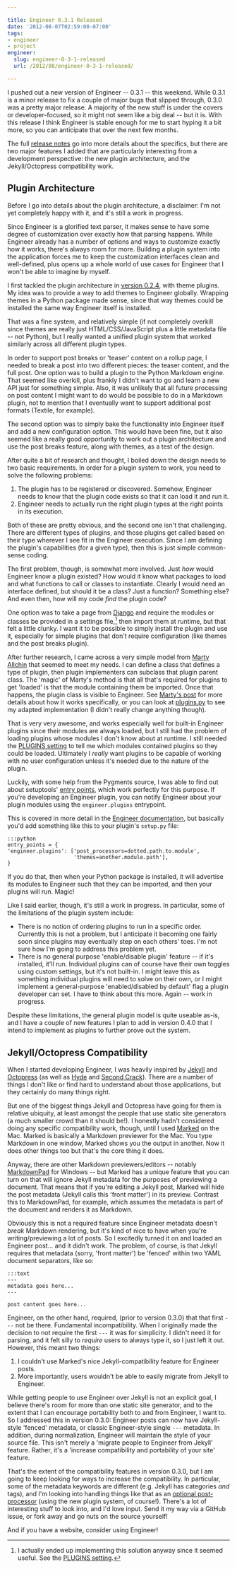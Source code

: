 ```yaml
---

title: Engineer 0.3.1 Released
date: '2012-08-07T02:59:00-07:00'
tags:
- engineer
- project
engineer:
  slug: engineer-0-3-1-released
  url: /2012/08/engineer-0-3-1-released/

---
```


I pushed out a new version of Engineer -- 0.3.1 -- this weekend. While 0.3.1 is a minor release to fix a couple of major bugs that slipped through, 0.3.0 was a pretty major release. A majority of the new stuff is under the covers or developer-focused, so it might not seem like a big deal -- but it is. With this release I think Engineer is stable enough for me to start hyping it a bit more, so you can anticipate that over the next few months. 

The full [release notes][v0.3.0] go into more details about the specifics, but there are two major features I added that are particularly interesting from a development perspective: the new plugin architecture, and the Jekyll/Octopress compatibility work.

<!-- more -->

## Plugin Architecture 

Before I go into details about the plugin architecture, a disclaimer: I'm not yet completely happy with it, and it's still a work in progress.

Since Engineer is a glorified text parser, it makes sense to have some degree of customization over exactly how that parsing happens. While Engineer already has a number of options and ways to customize exactly how it works, there's always room for more. Building a plugin system into the application forces me to keep the customization interfaces clean and well-defined, plus opens up a whole world of use cases for Engineer that I won't be able to imagine by myself.

I first tackled the plugin architecture in [version 0.2.4][v0.2.4], with theme plugins. My idea was to provide a way to add themes to Engineer globally. Wrapping themes in a Python package made sense, since that way themes could be installed the same way Engineer itself is installed.

That was a fine system, and relatively simple (if not completely overkill since themes are really just HTML/CSS/JavaScript plus a little metadata file -- not Python), but I really wanted a unified plugin system that worked similarly across all different plugin types.

In order to support post breaks or 'teaser' content on a rollup page, I needed to break a post into two different pieces: the teaser content, and the full post. One option was to build a plugin to the Python Markdown engine. That seemed like overkill, plus frankly I didn't want to go and learn a new API just for something simple. Also, it was unlikely that all future processing on post content I might want to do would be possible to do in a Markdown plugin, not to mention that I eventually want to support additional post formats (Textile, for example).

The second option was to simply bake the functionality into Engineer itself and add a new configuration option. This would have been fine, but it also seemed like a really good opportunity to work out a plugin architecture and use the post breaks feature, along with themes, as a test of the design.

After quite a bit of research and thought, I boiled down the design needs to two basic requirements. In order for a plugin system to work, you need to solve the following problems:

1. The plugin has to be registered or discovered. Somehow, Engineer needs to know that the plugin code exists so that it can load it and run it.
2. Engineer needs to actually run the right plugin types at the right points in its execution.

Both of these are pretty obvious, and the second one isn't that challenging. There are different types of plugins, and those plugins get called based on their type wherever I see fit in the Engineer execution. Since I am defining the plugin's capabilities (for a given type), then this is just simple common-sense coding.

The first problem, though, is somewhat more involved. Just *how* would Engineer know a plugin existed? How would it know what packages to load and what functions to call or classes to instantiate. Clearly I would need an interface defined, but should it be a class? Just a function? Something else? And even then, how will my code *find* the plugin code?

One option was to take a page from [Django][] and require the modules or classes be provided in a settings file,[^eng1] then import them at runtime, but that felt a little clunky. I want it to be possible to simply install the plugin and use it, especially for simple plugins that don't require configuration (like themes and the post breaks plugin).

After further research, I came across a very simple model from [Marty Allchin][allchin] that seemed to meet my needs. I can define a class that defines a type of plugin, then plugin implementers can subclass that plugin parent class. The 'magic' of Marty's method is that all that's required for plugins to get 'loaded' is that the module containing them be imported. Once that happens, the plugin class is visible to Engineer. See [Marty's post][allchin] for more details about how it works specifically, or you can look at [plugins.py][] to see my adapted implementation (I didn't really change anything though).

That is very very awesome, and works especially well for built-in Engineer plugins since their modules are always loaded, but I still had the problem of loading plugins whose modules I don't know about at runtime. I still needed the [PLUGINS setting][] to tell me which modules contained plugins so they could be loaded. Ultimately I *really* want plugins to be capable of working with no user configuration unless it's needed due to the nature of the plugin.

Luckily, with some help from the Pygments source, I was able to find out about setuptools' [entry points][setuptools], which work perfectly for this purpose. If you're developing an Engineer plugin, you can notify Engineer about your plugin modules using the `engineer.plugins` entrypoint.

This is covered in more detail in the [Engineer documentation](http://engineer.readthedocs.org/en/latest/dev/plugins.html#loading-plugins), but basically you'd add something like this to your plugin's `setup.py` file:

    :::python
    entry_points = {
    'engineer.plugins': ['post_processors=dotted.path.to.module',
                         'themes=another.module.path'],
    }

If you do that, then when your Python package is installed, it will advertise its modules to Engineer such that they can be imported, and then your plugins will run. Magic!

Like I said earlier, though, it's still a work in progress. In particular, some of the limitations of the plugin system include:

- There is no notion of ordering plugins to run in a specific order. Currently this is not a problem, but I anticipate it becoming one fairly soon since plugins may eventually step on each others' toes. I'm not sure how I'm going to address this problem yet.
- There is no general purpose 'enable/disable plugin' feature -- if it's installed, it'll run. Individual plugins can of course have their own toggles using custom settings, but it's not built-in. I might leave this as something individual plugins will need to solve on their own, or I might implement a general-purpose 'enabled/disabled by default' flag a plugin developer can set. I have to think about this more. Again -- work in progress.

Despite these limitations, the general plugin model is quite useable as-is, and I have a couple of new features I plan to add in version 0.4.0 that I intend to implement as plugins to further prove out the system.


## Jekyll/Octopress Compatibility

When I started developing Engineer, I was heavily inspired by [Jekyll][] and [Octopress][] (as well as [Hyde][] and [Second Crack][]). There are a number of things I don't like or find hard to understand about those applications, but they certainly do many things right.

But one of the biggest things Jekyll and Octopress have going for them is relative ubiquity, at least amongst the people that use static site generators (a much smaller crowd than it should be!). I honestly hadn't considered doing any specific compatibility work, though, until I used [Marked](http://markedapp.com) on the Mac. Marked is basically a Markdown previewer for the Mac. You type Markdown in one window, Marked shows you the output in another. Now it does other things too but that's the core thing it does.

Anyway, there are other Markdown previewers/editors -- notably [MarkdownPad](http://markdownpad.com/) for Windows -- but Marked has a unique feature that you can turn on that will ignore Jekyll metadata for the purposes of previewing a document. That means that if you're editing a Jekyll post, Marked will hide the post metadata (Jekyll calls this 'front matter') in its preview. Contrast this to MarkdownPad, for example, which assumes the metadata is part of the document and renders it as Markdown.

Obviously this is not a required feature since Engineer metadata doesn't *break* Markdown rendering, but it's kind of nice to have when you're writing/previewing a lot of posts. So I excitedly turned it on and loaded an Engineer post... and it didn't work. The problem, of course, is that Jekyll requires that metadata (sorry, 'front matter') be 'fenced' within two YAML document separators, like so:

    :::text
    ---
    metadata goes here...
    ---

    post content goes here...

Engineer, on the other hand, required, (prior to version 0.3.0) that that first `---` not be there. Fundamental incompatibility. When I originally made the decision to not require the first `---` it was for simplicity. I didn't need it for parsing, and it felt silly to *require* users to always type it, so I just left it out. However, this meant two things:

1. I couldn't use Marked's nice Jekyll-compatibility feature for Engineer posts.
2. More importantly, users wouldn't be able to easily migrate from Jekyll to Engineer.

While getting people to use Engineer over Jekyll is not an explicit goal, I believe there's room for more than one static site generator, and to the extent that I can encourage portability both to and from Engineer, I want to. So I addressed this in version 0.3.0: Engineer posts can now have Jekyll-style 'fenced' metadata, or classic Engineer-style single `---` metadata. In addition, during normalization, Engineer will maintain the style of your source file. This isn't merely a 'migrate people to Engineer from Jekyll' feature. Rather, it's a 'increase compatibility and portability of your site' feature.

That's the extent of the compatibility features in version 0.3.0, but I am going to keep looking for ways to increase the compatibility. In particular, some of the metadata keywords are different (e.g. Jekyll has categories *and* tags), and I'm looking into handling things like that as an [optional post-processor](https://trello.com/c/GIYzDoMz) (using the new plugin system, of course!). There's a lot of interesting stuff to look into, and I'd love input. Send it my way via a GitHub issue, or fork away and go nuts on the source yourself!

And if you have a website, consider using Engineer!


[^eng1]: I actually ended up implementing this solution anyway since it seemed useful. See the [PLUGINS setting][].


[v0.3.0]: http://engineer.readthedocs.org/en/latest/changelog.html#version-0-3-0-july-22-2012
[v0.2.4]: http://engineer.readthedocs.org/en/latest/changelog.html#version-0-2-4-may-27-2012
[allchin]: http://martyalchin.com/2008/jan/10/simple-plugin-framework/
[Django]: https://docs.djangoproject.com/en/1.4/ref/settings/#std:setting-INSTALLED_APPS
[setuptools]: http://peak.telecommunity.com/DevCenter/setuptools#extensible-applications-and-frameworks
[PLUGINS setting]: http://engineer.readthedocs.org/en/latest/settings.html#engineer.conf.EngineerConfiguration.PLUGINS
[plugins.py]: https://github.com/tylerbutler/engineer/blob/master/engineer/plugins.py
[Jekyll]: http://jekyllrb.com/
[Octopress]: http://octopress.org/
[Second Crack]: https://github.com/marcoarment/secondcrack
[Hyde]: http://hyde.github.com/
